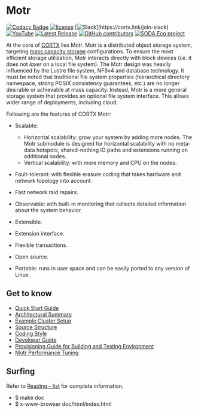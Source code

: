 # Motr

[![Codacy Badge](https://app.codacy.com/project/badge/Grade/a3d60ecc5d8942c9a4b04bcf4b60bf20)](https://www.codacy.com/gh/Seagate/cortx/dashboard?utm_source=github.com&amp;utm_medium=referral&amp;utm_content=Seagate/cortx&amp;utm_campaign=Badge_Grade)
[![license](https://img.shields.io/badge/License-Apache%202.0-blue.svg)](https://github.com/Seagate/cortx/blob/main/LICENSE)
[![Slack](https://img.shields.io/badge/chat-on%20Slack-blue")](https://cortx.link/join-slack)
[![YouTube](https://img.shields.io/badge/Video-YouTube-red)](https://cortx.link/videos)
[![Latest Release](https://img.shields.io/github/v/release/Seagate/cortx?label=Latest%20Release)](https://github.com/seagate/cortx/releases/latest)
[![GitHub contributors](https://img.shields.io/github/contributors/Seagate/cortx-motr)](https://github.com/Seagate/cortx-motr/graphs/contributors/)
[![SODA Eco project](https://img.shields.io/badge/SODA-ECO%20Project-9cf)](./doc/Soda-welcome-page.md)

At the core of [CORTX](https://github.com/Seagate/cortx) lies Motr.  Motr is a distributed object storage system, targeting [mass capacity storage](https://www.seagate.com/products/storage/object-storage-software/)
configurations. To ensure the most efficient storage utilization, Motr interacts directly with block devices (i.e. it does not _layer_ on a local file system).  The Motr design was heavily influenced by the Lustre file system, NFSv4 and database technology. It must be noted that traditional file system properties (hierarchical directory namespace, strong POSIX consistency guarantees, etc.) are no longer desirable or achievable at mass capacity. Instead, Motr is a more general storage system that provides an optional file system interface. This allows wider range of deployments, including cloud.

Following are the features of CORTX Motr:

-   Scalable: 
    -   Horizontal scalability: grow your system by adding more nodes. The Motr submodule is designed for horizontal scalability with no meta-data hotspots, shared-nothing IO paths and extensions running on additional nodes.
    -   Vertical scalability: with more memory and CPU on the nodes.
  
-   Fault-tolerant: with flexible erasure coding that takes hardware and network topology into account.

-   Fast network raid repairs.

-   Observable: with built-in monitoring that collects detailed information about the system behavior.

-   Extensible.

-   Extension interface.

-   Flexible transactions.

-   Open source.

-   Portable: runs in user space and can be easily ported to any version of Linux.

## Get to know

-   [Quick Start Guide](/doc/Quick-Start-Guide.rst)
-   [Architectural Summary](/doc/motr-in-prose.md)
-   [Example Cluster Setup](https://github.com/Seagate/cortx-motr/discussions/285)
-   [Source Structure](/doc/source-structure.md)
-   [Coding Style](/doc/coding-style.md)
-   [Developer Guide](/doc/motr-developer-guide.md)
-   [Provisioning Guide for Building and Testing Environment](/scripts/provisioning/README.md)
-   [Motr Performance Tuning](https://github.com/Seagate/cortx-motr/wiki/Motr-Performance-Tuning)

## Surfing

Refer to [Reading - list](/doc/reading-list.md) for complete information.
-   $ make doc
-   $ x-www-browser doc/html/index.html
